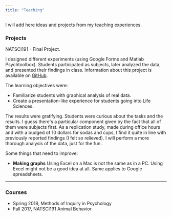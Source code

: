 ```yaml
---
title: "Teaching"
---
```


I will add here ideas and projects from my teaching experiences. 

### Projects

NATSCI191 - Final Project.

I designed different experiments (using Google Forms and Matlab Psychtoolbox). Students participated as subjects, later analyzed the data, and presented their findings in class. Information about this project is available on [GitHub](https://github.com/matiasandina/NATSCI191). 

The learning objectives were:

* Familiarize students with graphical analysis of real data.
* Create a presentation-like experience for students going into Life Sciences. 

The results were gratifying. Students were curious about the tasks and the results. I guess there's a particular component given by the fact that all of them were subjects first. As a replication study, made during office hours and with a budged of 10 dollars for sodas and cups, I find it quite in line with previously reported findings (I felt so relieved). I will perform a more thorough analysis of the data, just for the fun.

Some things that need to improve:

* **Making graphs**  Using Excel on a Mac is not the same as in a PC. Using Excel might not be a good idea at all. Same applies to Google spreadsheets. 

***

### Courses

* Spring 2018, Methods of Inquiry in Psychology
* Fall 2017, NATSCI191 Animal Behavior

